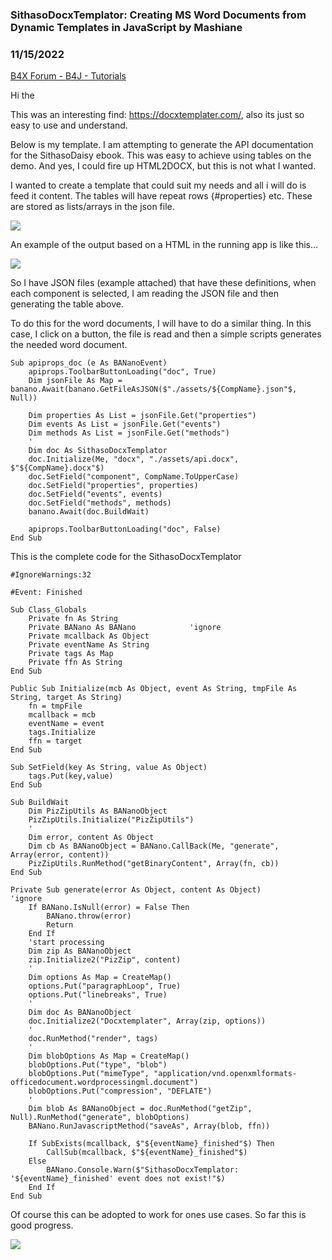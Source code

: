 ### SithasoDocxTemplator: Creating MS Word Documents from Dynamic Templates in JavaScript by Mashiane
### 11/15/2022
[B4X Forum - B4J - Tutorials](https://www.b4x.com/android/forum/threads/144171/)

Hi the  
  
This was an interesting find: <https://docxtemplater.com/>, also its just so easy to use and understand.  
  
Below is my template. I am attempting to generate the API documentation for the SithasoDaisy ebook. This was easy to achieve using tables on the demo. And yes, I could fire up HTML2DOCX, but this is not what I wanted.  
  
I wanted to create a template that could suit my needs and all i will do is feed it content. The tables will have repeat rows {#properties} etc. These are stored as lists/arrays in the json file.  
  
![](https://www.b4x.com/android/forum/attachments/136023)  
  
An example of the output based on a HTML in the running app is like this…  
  
![](https://www.b4x.com/android/forum/attachments/136024)  
  
So I have JSON files (example attached) that have these definitions, when each component is selected, I am reading the JSON file and then generating the table above.  
  
To do this for the word documents, I will have to do a similar thing. In this case, I click on a button, the file is read and then a simple scripts generates the needed word document.  
  

```B4X
Sub apiprops_doc (e As BANanoEvent)  
    apiprops.ToolbarButtonLoading("doc", True)  
    Dim jsonFile As Map = banano.Await(banano.GetFileAsJSON($"./assets/${CompName}.json"$, Null))  
   
    Dim properties As List = jsonFile.Get("properties")  
    Dim events As List = jsonFile.Get("events")  
    Dim methods As List = jsonFile.Get("methods")  
    '  
    Dim doc As SithasoDocxTemplator  
    doc.Initialize(Me, "docx", "./assets/api.docx", $"${CompName}.docx"$)  
    doc.SetField("component", CompName.ToUpperCase)  
    doc.SetField("properties", properties)  
    doc.SetField("events", events)  
    doc.SetField("methods", methods)  
    banano.Await(doc.BuildWait)  
   
    apiprops.ToolbarButtonLoading("doc", False)  
End Sub
```

  
  
This is the complete code for the SithasoDocxTemplator  
  

```B4X
#IgnoreWarnings:32  
  
#Event: Finished  
  
Sub Class_Globals  
    Private fn As String  
    Private BANano As BANano            'ignore  
    Private mcallback As Object  
    Private eventName As String  
    Private tags As Map  
    Private ffn As String  
End Sub  
  
Public Sub Initialize(mcb As Object, event As String, tmpFile As String, target As String)  
    fn = tmpFile  
    mcallback = mcb  
    eventName = event  
    tags.Initialize  
    ffn = target  
End Sub  
  
Sub SetField(key As String, value As Object)  
    tags.Put(key,value)  
End Sub  
  
Sub BuildWait  
    Dim PizZipUtils As BANanoObject  
    PizZipUtils.Initialize("PizZipUtils")  
    '  
    Dim error, content As Object  
    Dim cb As BANanoObject = BANano.CallBack(Me, "generate", Array(error, content))  
    PizZipUtils.RunMethod("getBinaryContent", Array(fn, cb))  
End Sub  
  
Private Sub generate(error As Object, content As Object)            'ignore  
    If BANano.IsNull(error) = False Then  
        BANano.throw(error)  
        Return  
    End If  
    'start processing  
    Dim zip As BANanoObject  
    zip.Initialize2("PizZip", content)  
    '  
    Dim options As Map = CreateMap()  
    options.Put("paragraphLoop", True)  
    options.Put("linebreaks", True)  
    '  
    Dim doc As BANanoObject  
    doc.Initialize2("Docxtemplater", Array(zip, options))  
    '  
    doc.RunMethod("render", tags)  
    '  
    Dim blobOptions As Map = CreateMap()  
    blobOptions.Put("type", "blob")  
    blobOptions.Put("mimeType", "application/vnd.openxmlformats-officedocument.wordprocessingml.document")  
    blobOptions.Put("compression", "DEFLATE")  
    '  
    Dim blob As BANanoObject = doc.RunMethod("getZip", Null).RunMethod("generate", blobOptions)  
    BANano.RunJavascriptMethod("saveAs", Array(blob, ffn))  
   
    If SubExists(mcallback, $"${eventName}_finished"$) Then  
        CallSub(mcallback, $"${eventName}_finished"$)  
    Else  
        BANano.Console.Warn($"SithasoDocxTemplator: '${eventName}_finished' event does not exist!"$)  
    End If  
End Sub
```

  
  
Of course this can be adopted to work for ones use cases. So far this is good progress.  
  
![](https://www.b4x.com/android/forum/attachments/136027)